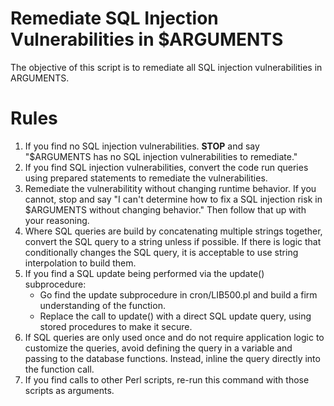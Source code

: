 # Remediate SQL Injection Vulnerabilities in $ARGUMENTS

The objective of this script is to remediate all SQL injection
vulnerabilities in ARGUMENTS.

# Rules

1. If you find no SQL injection vulnerabilities. **STOP** and say
   "$ARGUMENTS has no SQL injection vulnerabilities to remediate."
2. If you find SQL injection vulnerabilities, convert the code run queries
   using prepared statements to remediate the vulnerabilities.
3. Remediate the vulnerabilitity without changing runtime behavior. If you
   cannot, stop and say "I can't determine how to fix a SQL injection
   risk in $ARGUMENTS without changing behavior." Then follow that up with
   your reasoning.
4. Where SQL queries are build by concatenating multiple strings together,
   convert the SQL query to a string unless if possible. If there is logic
   that conditionally changes the SQL query, it is acceptable to use string
   interpolation to build them.
5. If you find a SQL update being performed via the update() subprocedure:
    - Go find the update subprocedure in cron/LIB500.pl and build a firm
      understanding of the function.
    - Replace the call to update() with a direct SQL update query, using
      stored procedures to make it secure.
6. If SQL queries are only used once and do not require application logic to
   customize the queries, avoid defining the query in a variable and passing
   to the database functions. Instead, inline the query directly into the
   function call.
7. If you find calls to other Perl scripts, re-run this command with those
   scripts as arguments.

